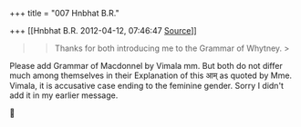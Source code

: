 +++
title = "007 Hnbhat B.R."

+++
[[Hnbhat B.R.	2012-04-12, 07:46:47 [Source](https://groups.google.com/g/samskrita/c/unLcWapm4KE)]]



> 
> > 
> > Thanks for both introducing me to the Grammar of Whytney. >
> 
> > 
> >   
> > 
> > 

  

Please add Grammar of Macdonnel by Vimala mm. But both do not differ much among themselves in their Explanation of this आम् as quoted by Mme. Vimala, it is accusative case ending to the feminine gender. Sorry I didn't add it in my earlier message.



